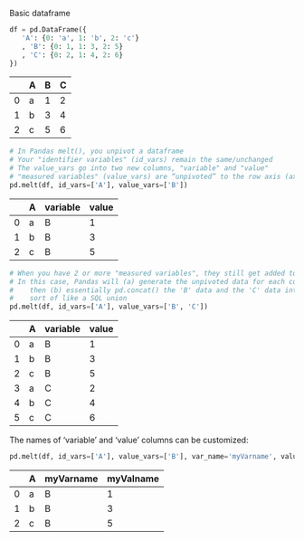 Basic dataframe
```python
df = pd.DataFrame({
   'A': {0: 'a', 1: 'b', 2: 'c'}
   , 'B': {0: 1, 1: 3, 2: 5}
   , 'C': {0: 2, 1: 4, 2: 6}
})
```
|   	|  A	|  B 	|   C	|
|---	|---	|---	|---	|
|  0 	|  a 	|  1 	|  2 	|
|   1	|  b 	|  3 	|  4 	|
|   2	|  c 	|  5 	|  6 	|

```python
# In Pandas melt(), you unpivot a dataframe 
# Your "identifier variables" (id_vars) remain the same/unchanged 
# The value_vars go into two new columns, "variable" and "value"
# "measured variables" (value_vars) are “unpivoted” to the row axis (axis=0)
pd.melt(df, id_vars=['A'], value_vars=['B'])
```
|   	|  A 	| variable | value |
|---	|---	|---	| ---	|
| 0 |   a	|   B	|   1	| 
| 1   |   b	|   B	|   3	|
| 2  |   c	|   B	|  5 	|

```python
# When you have 2 or more "measured variables", they still get added to the row axis
# In this case, Pandas will (a) generate the unpivoted data for each column in value_vars separately, 
#    then (b) essentially pd.concat() the 'B' data and the 'C' data into the same result set
#    sort of like a SQL union
pd.melt(df, id_vars=['A'], value_vars=['B', 'C'])
```
|   	|  A 	| variable | value |
|---	|---	|---	|---	|
| 0 |   a	|   B	|   1	| 
| 1   |   b	|   B	|   3	|
| 2  |   c	|   B	|  5 	|
| 3  	|  a 	|   C	|   2	|
|  4 	|  b 	|   C	|   4	|
|  5 	|  c 	|   C	|   6	|

The names of ‘variable’ and ‘value’ columns can be customized:
```python
pd.melt(df, id_vars=['A'], value_vars=['B'], var_name='myVarname', value_name='myValname')
```
|   	|  A 	| myVarname | myValname |
|---	|---	|---	| ---	|
| 0 |   a	|   B	|   1	| 
| 1   |   b	|   B	|   3	|
| 2  |   c	|   B	|  5 	|
